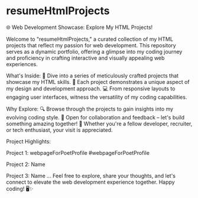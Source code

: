 # resumeHtmlProjects
🌐 Web Development Showcase: Explore My HTML Projects!

Welcome to "resumeHtmlProjects," a curated collection of my HTML projects that reflect my passion for web development. This repository serves as a dynamic portfolio, offering a glimpse into my coding journey and proficiency in crafting interactive and visually appealing web experiences.

What's Inside:
🚀 Dive into a series of meticulously crafted projects that showcase my HTML skills.
🎨 Each project demonstrates a unique aspect of my design and development approach.
💻 From responsive layouts to engaging user interfaces, witness the versatility of my coding capabilities.

Why Explore:
🔍 Browse through the projects to gain insights into my evolving coding style.
🤝 Open for collaboration and feedback – let's build something amazing together!
🌟 Whether you're a fellow developer, recruiter, or tech enthusiast, your visit is appreciated.

Project Highlights:

Project 1: webpageForPoetProfile #webpageForPoetProfile

Project 2: Name

Project 3: Name
...
Feel free to explore, share your thoughts, and let's connect to elevate the web development experience together. Happy coding! 🖥️✨

